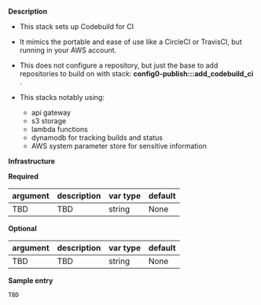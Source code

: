 **Description**
  - This stack sets up Codebuild for CI
  - It mimics the portable and ease of use like a CircleCI or TravisCI, but running in your AWS account.
  - This does not configure a repository, but just the base to add repositories to build on with stack:
    __config0-publish:::add_codebuild_ci__ .

  - This stacks notably using:
    - api gateway
    - s3 storage
    - lambda functions
    - dynamodb for tracking builds and status
    - AWS system parameter store for sensitive information

**Infrastructure**


**Required**

| argument      | description                            | var type | default      |
| ------------- | -------------------------------------- | -------- | ------------ |
| TBD   | TBD                 | string   | None         |

**Optional**

| argument           | description                            | var type |  default      |
| ------------- | -------------------------------------- | -------- | ------------ |
| TBD   | TBD                 | string   | None         |

**Sample entry**
```
TBD
```

